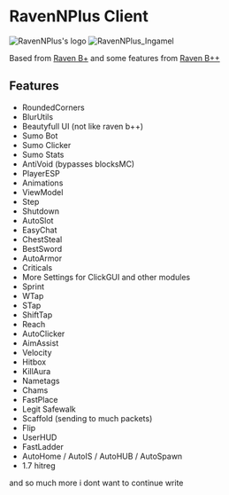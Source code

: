 # RavenNPlus Client
![RavenNPlus's logo](https://media.discordapp.net/attachments/1013895361699520603/1014027644372799488/RavenNPlusb13.png?width=500&height=300 "RavenNPlus's logo")
![RavenNPlus_Ingamel](https://media.discordapp.net/attachments/1015219944666972180/1015244400131047505/unknown.png?width=1221&height=675 "RavenNPlus Ingame")

Based from [Raven B+](https://github.com/Kopamed/Raven-bPLUS "Raven B+") and some features from [Raven B++](https://github.com/K-ov/Raven-bPLUS "Raven B++")

## Features
- RoundedCorners
- BlurUtils
- Beautyfull UI (not like raven b++)
- Sumo Bot
- Sumo Clicker
- Sumo Stats
- AntiVoid (bypasses blocksMC)
- PlayerESP
- Animations
- ViewModel
- Step
- Shutdown
- AutoSlot
- EasyChat
- ChestSteal
- BestSword
- AutoArmor
- Criticals
- More Settings for ClickGUI and other modules
- Sprint 
- WTap
- STap
- ShiftTap
- Reach
- AutoClicker
- AimAssist
- Velocity
- Hitbox
- KillAura
- Nametags
- Chams
- FastPlace
- Legit Safewalk
- Scaffold (sending to much packets)
- Flip
- UserHUD
- FastLadder
- AutoHome / AutoIS / AutoHUB / AutoSpawn
- 1.7 hitreg

and so much more i dont want to continue write


